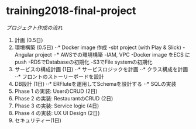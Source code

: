 # training2018-final-project

*プロジェクト作成の流れ*
1. 計画 (0.5日)
2. 環境構築 (0.5日)
⋅⋅* Docker image 作成
-sbt project (with Play & Slick)
-Angular project
⋅⋅* AWSでの環境構築
-IAM, VPC
-Docker image をECS にpush
-RDSでDatabaseの初期化
-S3でFile systemの初期化
3. サービスの構成計画 (1日)
⋅⋅* サービスロジックを計画
⋅⋅* クラス構成を計画
⋅⋅* フロントのストーリーボードを設計
4. DB設計 (1日)
⋅⋅* ERFluteを運用してSchemaを設計する
⋅⋅* SQLの実装
5. Phase 1 の実装: UserのCRUD (2日)
6. Phase 2 の実装: RestaurantのCRUD (2日)
7. Phase 3 の実装: Service logic (4日)
8. Phase 4 の実装: UX UI Design (2日)
9. セキュリティー(1日)
